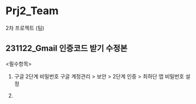 # Prj2_Team
2차 프로젝트 (팀)

## 231122_Gmail 인증코드 받기 수정본

<필수항목>
1. 구글 2단계 비밀번호
   구글 계정관리 > 보안 > 2단계 인증 > 최하단 앱 비밀번호 설정

2. 



   
   

